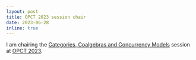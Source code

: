 ```yaml
---
layout: post
title: OPCT 2023 session chair
date: 2023-06-28
inline: true
---
```

I am chairing the [Categories, Coalgebras and Concurrency Models](http://www.sti.uniurb.it/events/opct2023/programme.html) session at [OPCT 2023](http://www.sti.uniurb.it/events/opct2023/index.html).


